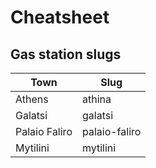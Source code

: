 # Cheatsheet

## Gas station slugs

| Town          | Slug          |
|---------------|---------------|
| Athens        | athina        |
| Galatsi       | galatsi       |
| Palaio Faliro | palaio-faliro |
| Mytilini      | mytilini      |
